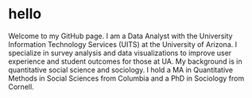 # hello
Welcome to my GitHub page. I am a Data Analyst with the University Information Technology Services (UITS) at the University of Arizona. 
I specialize in survey analysis and data visualizations to improve user experience and student outcomes for those at UA. 
My background is in quantitative social science and sociology. I hold a MA in Quantitative Methods in Social Sciences from Columbia and a PhD in Sociology from Cornell. 
